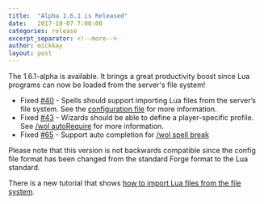 ```yaml
---
title:  "Alpha 1.6.1 is Released"
date:   2017-10-07 7:00:00
categories: release
excerpt_separator: <!--more-->
author: mickkay
layout: post
---
```

The 1.6.1-alpha is available. It brings a great productivity boost since Lua programs can now be loaded from the server's file system!
<!--more-->

* Fixed [#40](https://github.com/wizards-of-lua/wizards-of-lua/issues/40) - Spells should support importing Lua files from the server’s file system. See the [configuration file](/configuration-file) for more information.
* Fixed [#43](https://github.com/wizards-of-lua/wizards-of-lua/issues/43) - Wizards should be able to define a player-specific profile. See [/wol autoRequire](/wol-command.html#Automatic-Requirements) for more information.
* Fixed [#65](https://github.com/wizards-of-lua/wizards-of-lua/issues/65) - Support auto completion for [/wol spell break](/wol-command)

Please note that this version is not backwards compatible since the config file format has been changed from the standard Forge format to the Lua standard.

There is a new tutorial that shows [how to import Lua files from the file system](/tutorials/importing_lua_files/).

